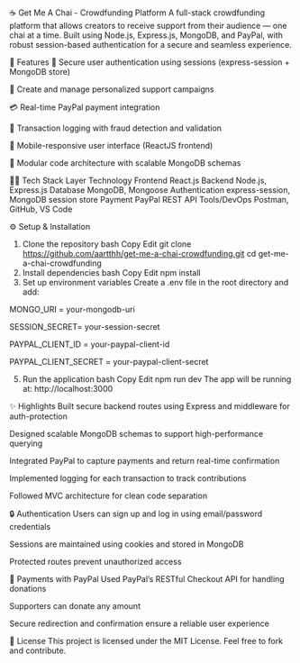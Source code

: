 ☕ Get Me A Chai - Crowdfunding Platform
A full-stack crowdfunding platform that allows creators to receive support from their audience — one chai at a time. Built using Node.js, Express.js, MongoDB, and PayPal, with robust session-based authentication for a secure and seamless experience.

📌 Features
🔐 Secure user authentication using sessions (express-session + MongoDB store)

📣 Create and manage personalized support campaigns

💳 Real-time PayPal payment integration

🧾 Transaction logging with fraud detection and validation

📱 Mobile-responsive user interface (ReactJS frontend)

🧩 Modular code architecture with scalable MongoDB schemas

🧑‍💻 Tech Stack
Layer	Technology
Frontend	React.js
Backend	Node.js, Express.js
Database	MongoDB, Mongoose
Authentication	express-session, MongoDB session store
Payment	PayPal REST API
Tools/DevOps	Postman, GitHub, VS Code

⚙️ Setup & Installation
1. Clone the repository
bash
Copy
Edit
git clone https://github.com/aartthh/get-me-a-chai-crowdfunding.git
cd get-me-a-chai-crowdfunding
2. Install dependencies
bash
Copy
Edit
npm install
3. Set up environment variables
Create a .env file in the root directory and add:

MONGO_URI = your-mongodb-uri

SESSION_SECRET= your-session-secret

PAYPAL_CLIENT_ID = your-paypal-client-id

PAYPAL_CLIENT_SECRET = your-paypal-client-secret 

5. Run the application
bash
Copy
Edit
npm run dev
The app will be running at: http://localhost:3000

✨ Highlights
Built secure backend routes using Express and middleware for auth-protection

Designed scalable MongoDB schemas to support high-performance querying

Integrated PayPal to capture payments and return real-time confirmation

Implemented logging for each transaction to track contributions

Followed MVC architecture for clean code separation

🔒 Authentication
Users can sign up and log in using email/password credentials

Sessions are maintained using cookies and stored in MongoDB

Protected routes prevent unauthorized access

🧾 Payments with PayPal
Used PayPal’s RESTful Checkout API for handling donations

Supporters can donate any amount

Secure redirection and confirmation ensure a reliable user experience

📜 License
This project is licensed under the MIT License. Feel free to fork and contribute.
